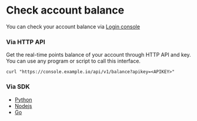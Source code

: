# Check account balance

You can check your account balance via [Login console](https://console.cloudbypass.com/#/api/)

### Via HTTP API

Get the real-time points balance of your account through HTTP API and key. You can use any program or script to call this interface.

```shell
curl "https://console.example.io/api/v1/balance?apikey=<APIKEY>"
```

### Via SDK

* [Python](/us-en/python_sdk?id=check-balance)
* [Nodejs](/us-en/nodejs_sdk?id=check-balance)
* [Go](/us-en/golang_sdk?id=check-balance)
